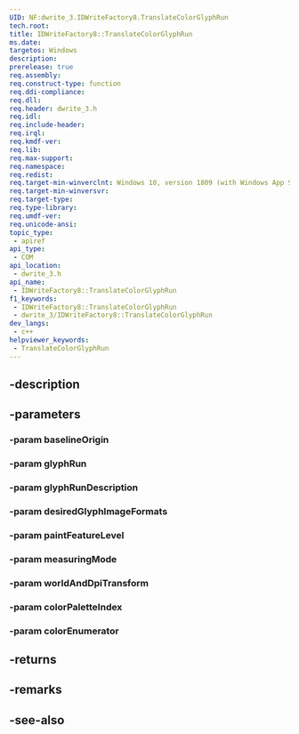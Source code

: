 ```yaml
---
UID: NF:dwrite_3.IDWriteFactory8.TranslateColorGlyphRun
tech.root: 
title: IDWriteFactory8::TranslateColorGlyphRun
ms.date: 
targetos: Windows
description: 
prerelease: true
req.assembly: 
req.construct-type: function
req.ddi-compliance: 
req.dll: 
req.header: dwrite_3.h
req.idl: 
req.include-header: 
req.irql: 
req.kmdf-ver: 
req.lib: 
req.max-support: 
req.namespace: 
req.redist: 
req.target-min-winverclnt: Windows 10, version 1809 (with Windows App SDK 1.2 Preview 1 or later)
req.target-min-winversvr: 
req.target-type: 
req.type-library: 
req.umdf-ver: 
req.unicode-ansi: 
topic_type:
 - apiref
api_type:
 - COM
api_location:
 - dwrite_3.h
api_name:
 - IDWriteFactory8::TranslateColorGlyphRun
f1_keywords:
 - IDWriteFactory8::TranslateColorGlyphRun
 - dwrite_3/IDWriteFactory8::TranslateColorGlyphRun
dev_langs:
 - c++
helpviewer_keywords:
 - TranslateColorGlyphRun
---
```


## -description

## -parameters

### -param baselineOrigin

### -param glyphRun

### -param glyphRunDescription

### -param desiredGlyphImageFormats

### -param paintFeatureLevel

### -param measuringMode

### -param worldAndDpiTransform

### -param colorPaletteIndex

### -param colorEnumerator

## -returns

## -remarks

## -see-also

